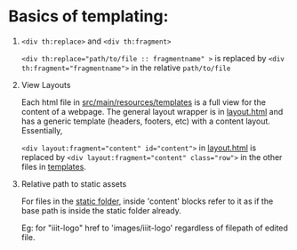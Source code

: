 # Basics of templating:

1. `<div th:replace>` and `<div th:fragment>`

    `<div th:replace="path/to/file :: fragmentname" >` is replaced by `<div th:fragment="fragmentname">` in the relative `path/to/file`

2. View Layouts

    Each html file in [src/main/resources/templates](src/main/resources/templates) is a full view for the content of a webpage. The general layout wrapper is in [layout.html](src/main/resources/templates/layout.html) and has a generic template (headers, footers, etc) with a content layout. Essentially,

    `<div layout:fragment="content" id="content">` in [layout.html](src/main/resources/templates/layout.html) is replaced by `<div layout:fragment="content" class="row">` in the other files in [templates](src/main/resources/templates).

3. Relative path to static assets

    For files in the [static folder](src/main/resources/static), inside 'content' blocks refer to it as if the base path is inside the static folder already.

    Eg: for "iiit-logo" href to 'images/iiit-logo' regardless of filepath of edited file.


